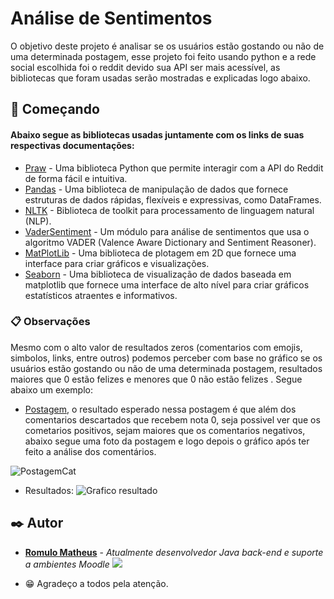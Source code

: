# Análise de Sentimentos 

O objetivo deste projeto é analisar se os usuários estão gostando ou não de uma determinada postagem, esse projeto foi feito usando python e a rede social escolhida foi o reddit devido sua API ser mais acessível, as bibliotecas que foram usadas serão mostradas e explicadas logo abaixo.

## 🚀 Começando

#### Abaixo segue as bibliotecas usadas juntamente com os links de suas respectivas documentações:

* [Praw](https://praw.readthedocs.io/en/stable/) - Uma biblioteca Python que permite interagir com a API do Reddit de forma fácil e intuitiva.
* [Pandas](https://pandas.pydata.org/docs/user_guide/index.html) - Uma biblioteca de manipulação de dados que fornece estruturas de dados rápidas, flexíveis e expressivas, como DataFrames.
* [NLTK](https://www.nltk.org/) - Biblioteca de toolkit para processamento de linguagem natural (NLP).
* [VaderSentiment](https://vadersentiment.readthedocs.io/en/latest/pages/code_and_example.html) - Um módulo para análise de sentimentos que usa o algoritmo VADER (Valence Aware Dictionary and Sentiment Reasoner).
* [MatPlotLib](https://matplotlib.org/stable/index.html) - Uma biblioteca de plotagem em 2D que fornece uma interface para criar gráficos e visualizações.
* [Seaborn](https://seaborn.pydata.org/) - Uma biblioteca de visualização de dados baseada em matplotlib que fornece uma interface de alto nível para criar gráficos estatísticos atraentes e informativos.

### 📋 Observações

Mesmo com o alto valor de resultados zeros (comentarios com emojis, simbolos, links, entre outros) podemos perceber com base no gráfico se os usuários estão gostando ou não de uma determinada postagem, resultados maiores que 0 estão felizes e menores que 0 não estão felizes
.
Segue abaixo um exemplo:

- [Postagem](https://www.reddit.com/r/cats/comments/1dz9kj4/found_this_baby_car_in_the_road_i_couldnt_leave/#lightbox), o resultado esperado nessa postagem é que além dos comentarios descartados que recebem nota 0,
  seja possivel ver que os cometarios positivos, sejam maiores que os comentarios negativos, abaixo segue uma foto da postagem e logo depois o gráfico após ter feito a análise dos comentários.

![PostagemCat](https://github.com/Romulomdr/sentiment-analysis/assets/106899605/cd913923-bc0d-4548-9a0b-e2dbf5f2240d)

- Resultados:
![Grafico resultado](https://github.com/Romulomdr/sentiment-analysis/assets/106899605/af5b6fff-f912-4f85-9dfd-8d9ecc0f014d)
  
## ✒️ Autor

* [**Romulo Matheus**](https://github.com/Romulomdr) - *Atualmente desenvolvedor Java back-end e suporte a ambientes Moodle* [<img src="https://img.shields.io/badge/LinkedIn-0077B5?style=for-the-badge&logo=linkedin&logoColor=white" />](https://www.linkedin.com/in/romulo-dantasmdr/)

- 😁 Agradeço a todos pela atenção.

